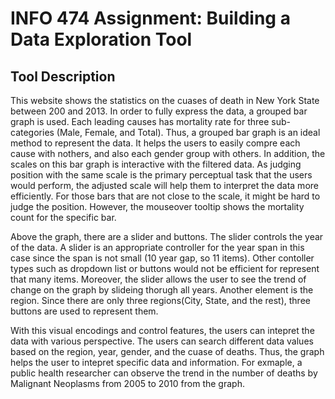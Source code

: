 # INFO 474 Assignment: Building a Data Exploration Tool

## Tool Description
This website shows the statistics on the cuases of death in New York State between 200 and 2013. In order to fully express the data, a grouped bar graph is used. Each leading causes has mortality rate for three sub-categories (Male, Female, and Total). Thus, a grouped bar graph is an ideal method to represent the data. It helps the users to easily compre each cause with nothers, and also each gender group with others. In addition, the scales on this bar graph is interactive with the filtered data. As judging position with the same scale is the primary perceptual task that the users would perform, the adjusted scale will help them to interpret the data more efficiently. For those bars that are not close to the scale, it might be hard to judge the position. However, the mouseover tooltip shows the mortality count for the specific bar.

Above the graph, there are a slider and buttons. The slider controls the year of the data. A slider is an appropriate controller for the year span in this case since the span is not small (10 year gap, so 11 items). Other contoller types such as dropdown list or buttons would not be efficient for represent that many items. Moreover, the slider allows the user to see the trend of change on the graph by slideing thorugh all years. Another element is the region. Since there are only three regions(City, State, and the rest), three buttons are used to represent them. 

With this visual encodings and control features, the users can intepret the data with various perspective. The users can search different data values based on the region, year, gender, and the cuase of deaths. Thus, the graph helps the user to intepret specific data and information. For exmaple, a public health researcher can observe the trend in the number of deaths by Malignant Neoplasms from 2005 to 2010 from the graph. 